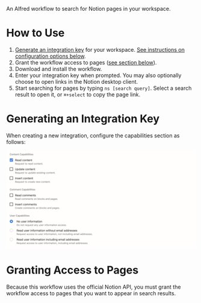 An Alfred workflow to search for Notion pages in your workspace.

# How to Use

1. [Generate an integration key](https://www.notion.so/my-integrations/) for your workspace. [See instructions on configuration options below](#generating-an-integration-key).
2. Grant the workflow access to pages ([see section below](#granting-access-to-pages)).
3. Download and install the workflow.
4. Enter your integration key when prompted. You may also optionally choose to open links in the Notion desktop client.
5. Start searching for pages by typing `ns [search query]`. Select a search result to open it, or `⌘+select` to copy the page link.

# Generating an Integration Key

When creating a new integration, configure the capabilities section as follows:

![Configuration options for the Notion integration setup.](assets/notion-integration-screenshot.png)


# Granting Access to Pages

Because this workflow uses the official Notion API, you must grant the workflow access to pages that you want to appear in search results.
